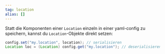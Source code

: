 ```yaml
---
tag: location
alias: []
---
```


Statt die Komponenten einer `Location` einzeln in einer yaml-config zu speichern, kannst du `Location`-Objekte direkt setzen:
```java
config.set("my.location", location); // serialisieren
Location loc = (Location) config.get("my.location"); // deserialisieren
```
